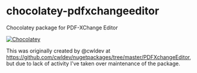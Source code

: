 # chocolatey-pdfxchangeeditor
Chocolatey package for PDF-XChange Editor

[![Chocolatey](https://img.shields.io/chocolatey/v/PDFXchangeEditor.svg?maxAge=2592000)](https://chocolatey.org/packages/PDFXchangeEditor)

This was originally created by @cwldev at https://github.com/cwldev/nugetpackages/tree/master/PDFXchangeEditor, but due to
lack of activity I've taken over maintenance of the package.
